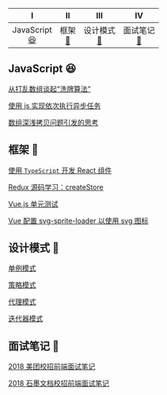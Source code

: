 <!-- ![](https://img.shields.io/badge/update-today-blue.svg) ![](https://img.shields.io/badge/gitbook-making-lightgrey.svg)</br> -->

|                         Ⅰ                          |              Ⅱ               |                 Ⅲ                  |                  Ⅳ                   |
| :------------------------------------------------: | :--------------------------: | :--------------------------------: | :----------------------------------: |
| JavaScript<br>[:satisfied:](#JavaScript-satisfied) | 框架<br>[:tada:](#框架-tada) | 设计模式<br>[:art:](#设计模式-art) | 面试笔记<br>[:memo:](#面试笔记-memo) |

## JavaScript :satisfied:

[从打乱数组谈起“洗牌算法”](https://github.com/hyiron/daydayup/issues/17)

[使用 js 实现依次执行异步任务](https://github.com/hyiron/daydayup/issues/14)

[数组深浅拷贝问题引发的思考](https://github.com/hyiron/daydayup/issues/1)

## 框架 :tada:

[使用 `TypeScript` 开发 React 组件](https://github.com/hyiron/daydayup/issues/15)

[Redux 源码学习：createStore](https://github.com/hyiron/daydayup/issues/8)

[Vue.js 单元测试](https://github.com/hyiron/daydayup/issues/11)

[Vue 配置 svg-sprite-loader 以使用 svg 图标](https://github.com/hyiron/daydayup/issues/2)

## 设计模式 :art:

[单例模式](./design-pattern/docs/singleton.md)

[策略模式](./design-pattern/docs/strategy.md)

[代理模式](./design-pattern/docs/proxy.md)

[迭代器模式](./design-pattern/docs/itetable.md)

## 面试笔记 :memo:

[2018 美团校招前端面试笔记](https://github.com/hyiron/daydayup/issues/12)

[2018 石墨文档校招前端面试笔记](https://github.com/hyiron/daydayup/issues/13)
